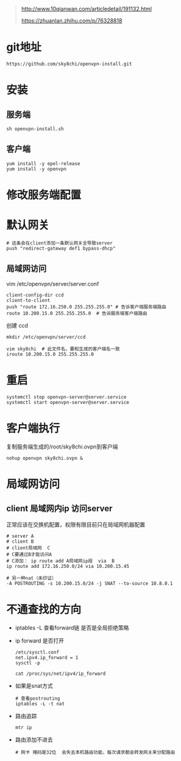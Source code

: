 > http://www.10qianwan.com/articledetail/191132.html
>
> https://zhuanlan.zhihu.com/p/76328818

# git地址

```
https://github.com/sky8chi/openvpn-install.git
```

# 安装

## 服务端

```
sh openvpn-install.sh
```

## 客户端

```
yum install -y epel-release
yum install -y openvpn
```



# 修改服务端配置

# 默认网关

```shell
# 这条会在client添加一条默认网关全导致server
push "redirect-gateway def1 bypass-dhcp"
```

## 局域网访问

vim /etc/openvpn/server/server.conf

```shell
client-config-dir ccd
client-to-client
push "route 172.16.250.0 255.255.255.0" # 告诉客户端服务端路由
route 10.200.15.0 255.255.255.0  # 告诉服务端客户端路由
```

创建 ccd

```shell
mkdir /etc/openvpn/server/ccd

vim sky8chi  # 此文件名，要和生成的客户端名一致
iroute 10.200.15.0 255.255.255.0

```

# 重启

```shell
systemctl stop openvpn-server@server.service
systemctl start openvpn-server@server.service
```



# 客户端执行

复制服务端生成的/root/sky8chi.ovpn到客户端

```shell
nohup openvpn sky8chi.ovpn &
```

# 局域网访问

## client 局域网内ip 访问server

正常应该在交换机配置，权限有限目前只在局域网机器配置

```shell
# server A
# client B
# client局域网  C
# C要通过B才能访问A
# C添加： ip route add A局域网ip段  via  B
ip route add 172.16.250.0/24 via 10.200.15.45

# 另一种nat（未印证）
-A POSTROUTING -s 10.200.15.0/24 -j SNAT --to-source 10.8.0.1

```



# 不通查找的方向

* iptables -L 查看forward链 是否是全局拒绝策略

* ip forward 是否打开

  ```shell
  /etc/sysctl.conf
  net.ipv4.ip_forward = 1
  sysctl -p
  
  cat /proc/sys/net/ipv4/ip_forward
  ```

* 如果是snat方式

  ```shell
  # 查看postrouting
  iptables -L -t nat
  ```

* 路由追踪

  ```shell
  mtr ip
  ```

* 路由添加不进去

  ```shell
  # 网卡 掩码是32位  会失去本机路由功能，每次请求都会转发网关来分配路由
  ```

  